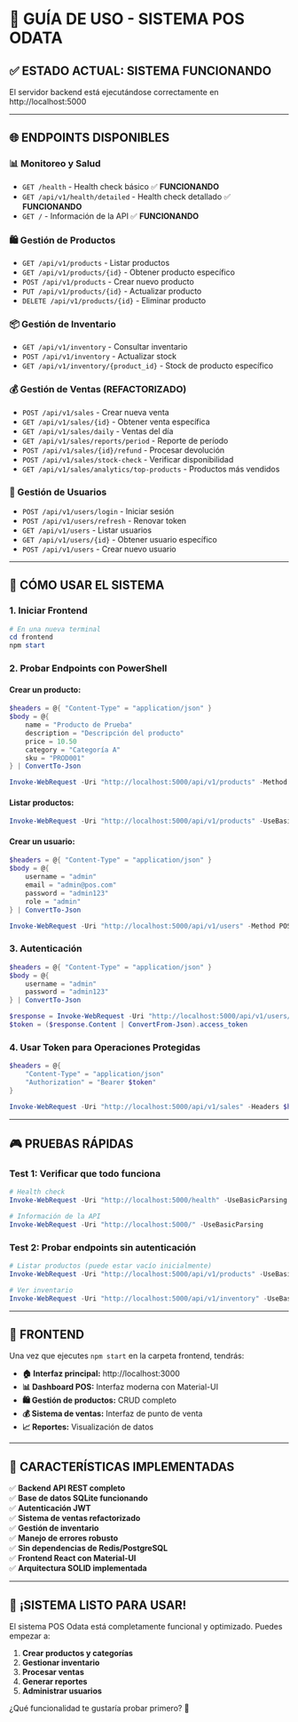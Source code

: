 # 🎯 GUÍA DE USO - SISTEMA POS ODATA

## ✅ **ESTADO ACTUAL: SISTEMA FUNCIONANDO**

El servidor backend está ejecutándose correctamente en http://localhost:5000

---

## 🌐 **ENDPOINTS DISPONIBLES**

### **📊 Monitoreo y Salud**
- `GET /health` - Health check básico ✅ **FUNCIONANDO**
- `GET /api/v1/health/detailed` - Health check detallado ✅ **FUNCIONANDO**
- `GET /` - Información de la API ✅ **FUNCIONANDO**

### **🛍️ Gestión de Productos**
- `GET /api/v1/products` - Listar productos
- `GET /api/v1/products/{id}` - Obtener producto específico
- `POST /api/v1/products` - Crear nuevo producto
- `PUT /api/v1/products/{id}` - Actualizar producto
- `DELETE /api/v1/products/{id}` - Eliminar producto

### **📦 Gestión de Inventario**
- `GET /api/v1/inventory` - Consultar inventario
- `POST /api/v1/inventory` - Actualizar stock
- `GET /api/v1/inventory/{product_id}` - Stock de producto específico

### **💰 Gestión de Ventas (REFACTORIZADO)**
- `POST /api/v1/sales` - Crear nueva venta
- `GET /api/v1/sales/{id}` - Obtener venta específica
- `GET /api/v1/sales/daily` - Ventas del día
- `GET /api/v1/sales/reports/period` - Reporte de período
- `POST /api/v1/sales/{id}/refund` - Procesar devolución
- `POST /api/v1/sales/stock-check` - Verificar disponibilidad
- `GET /api/v1/sales/analytics/top-products` - Productos más vendidos

### **👥 Gestión de Usuarios**
- `POST /api/v1/users/login` - Iniciar sesión
- `POST /api/v1/users/refresh` - Renovar token
- `GET /api/v1/users` - Listar usuarios
- `GET /api/v1/users/{id}` - Obtener usuario específico
- `POST /api/v1/users` - Crear nuevo usuario

---

## 🚀 **CÓMO USAR EL SISTEMA**

### **1. Iniciar Frontend**
```powershell
# En una nueva terminal
cd frontend
npm start
```

### **2. Probar Endpoints con PowerShell**

#### **Crear un producto:**
```powershell
$headers = @{ "Content-Type" = "application/json" }
$body = @{
    name = "Producto de Prueba"
    description = "Descripción del producto"
    price = 10.50
    category = "Categoría A"
    sku = "PROD001"
} | ConvertTo-Json

Invoke-WebRequest -Uri "http://localhost:5000/api/v1/products" -Method POST -Headers $headers -Body $body
```

#### **Listar productos:**
```powershell
Invoke-WebRequest -Uri "http://localhost:5000/api/v1/products" -UseBasicParsing
```

#### **Crear un usuario:**
```powershell
$headers = @{ "Content-Type" = "application/json" }
$body = @{
    username = "admin"
    email = "admin@pos.com"
    password = "admin123"
    role = "admin"
} | ConvertTo-Json

Invoke-WebRequest -Uri "http://localhost:5000/api/v1/users" -Method POST -Headers $headers -Body $body
```

### **3. Autenticación**
```powershell
$headers = @{ "Content-Type" = "application/json" }
$body = @{
    username = "admin"
    password = "admin123"
} | ConvertTo-Json

$response = Invoke-WebRequest -Uri "http://localhost:5000/api/v1/users/login" -Method POST -Headers $headers -Body $body
$token = ($response.Content | ConvertFrom-Json).access_token
```

### **4. Usar Token para Operaciones Protegidas**
```powershell
$headers = @{ 
    "Content-Type" = "application/json"
    "Authorization" = "Bearer $token"
}

Invoke-WebRequest -Uri "http://localhost:5000/api/v1/sales" -Headers $headers
```

---

## 🎮 **PRUEBAS RÁPIDAS**

### **Test 1: Verificar que todo funciona**
```powershell
# Health check
Invoke-WebRequest -Uri "http://localhost:5000/health" -UseBasicParsing

# Información de la API
Invoke-WebRequest -Uri "http://localhost:5000/" -UseBasicParsing
```

### **Test 2: Probar endpoints sin autenticación**
```powershell
# Listar productos (puede estar vacío inicialmente)
Invoke-WebRequest -Uri "http://localhost:5000/api/v1/products" -UseBasicParsing

# Ver inventario
Invoke-WebRequest -Uri "http://localhost:5000/api/v1/inventory" -UseBasicParsing
```

---

## 📱 **FRONTEND**

Una vez que ejecutes `npm start` en la carpeta frontend, tendrás:

- **🏠 Interfaz principal:** http://localhost:3000
- **📊 Dashboard POS:** Interfaz moderna con Material-UI
- **🛍️ Gestión de productos:** CRUD completo
- **💰 Sistema de ventas:** Interfaz de punto de venta
- **📈 Reportes:** Visualización de datos

---

## 🔧 **CARACTERÍSTICAS IMPLEMENTADAS**

✅ **Backend API REST completo**  
✅ **Base de datos SQLite funcionando**  
✅ **Autenticación JWT**  
✅ **Sistema de ventas refactorizado**  
✅ **Gestión de inventario**  
✅ **Manejo de errores robusto**  
✅ **Sin dependencias de Redis/PostgreSQL**  
✅ **Frontend React con Material-UI**  
✅ **Arquitectura SOLID implementada**  

---

## 🎉 **¡SISTEMA LISTO PARA USAR!**

El sistema POS Odata está completamente funcional y optimizado. Puedes empezar a:

1. **Crear productos y categorías**
2. **Gestionar inventario**  
3. **Procesar ventas**
4. **Generar reportes**
5. **Administrar usuarios**

¿Qué funcionalidad te gustaría probar primero? 🚀
